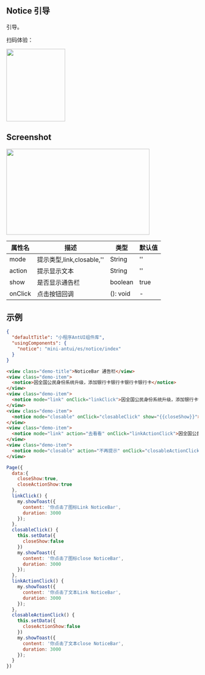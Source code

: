 ## Notice 引导

引导。

扫码体验：

<img src="https://gw.alipayobjects.com/zos/rmsportal/DJfecsuPIyuOUHZtVFxG.jpeg" width="154" height="190" />

## Screenshot

<img src="https://gw.alipayobjects.com/zos/rmsportal/BunLlelWGUkvnqoyrxac.PNG" width="375" height="225" />

| 属性名 | 描述 | 类型 | 默认值 |
|----|----|----|----|
|mode| 提示类型,link,closable,'' | String|''|
|action| 提示显示文本| String|''|
|show| 是否显示通告栏| boolean|true|
|onClick| 点击按钮回调 | (): void| - |

## 示例

```json
{
  "defaultTitle": "小程序AntUI组件库",
  "usingComponents": {
    "notice": "mini-antui/es/notice/index"
  }
}
```

```html
<view class="demo-title">NoticeBar 通告栏</view>
<view class="demo-item">
  <notice>因全国公民身份系统升级，添加银行卡银行卡银行卡银行卡</notice>
</view>
<view class="demo-item">
  <notice mode="link" onClick="linkClick">因全国公民身份系统升级，添加银行卡银行卡银行卡银行卡</notice>
</view>
<view class="demo-item">
  <notice mode="closable" onClick="closableClick" show="{{closeShow}}">因全国公民身份系统升级，添加银行卡银行卡银行卡银行卡</notice>
</view>
<view class="demo-item">
  <notice mode="link" action="去看看" onClick="linkActionClick">因全国公民身份系统升级，添加银行卡银行卡银行卡银行卡</notice>
</view>
<view class="demo-item">
  <notice mode="closable" action="不再提示" onClick="closableActionClick" show="{{closeActionShow}}">因全国公民身份系统升级，添加银行卡银行卡银行卡银行卡</notice>
</view>
```

```javascript
Page({
  data:{
    closeShow:true,
    closeActionShow:true
  },
  linkClick() {
    my.showToast({
      content: '你点击了图标Link NoticeBar',
      duration: 3000
    });
  },
  closableClick() {
    this.setData({
      closeShow:false
    })
    my.showToast({
      content: '你点击了图标close NoticeBar',
      duration: 3000
    });
  },
  linkActionClick() {
    my.showToast({
      content: '你点击了文本Link NoticeBar',
      duration: 3000
    });
  },
  closableActionClick() {
    this.setData({
      closeActionShow:false
    })
    my.showToast({
      content: '你点击了文本close NoticeBar',
      duration: 3000
    });
  }
})
```
